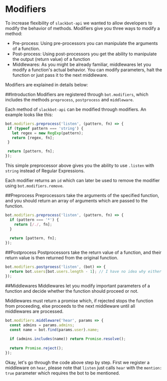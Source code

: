 # Modifiers
 To increase flexibility of `slackbot-api` we wanted to allow developers to modify the behavior of methods.
 Modifiers give you three ways to modify a method:
 
 * Pre-process: Using pre-processors you can manipulate the arguments of a function.
 * Post-process: Using post-processors you get the ability to manipulate the output (return value) of a function
 * Middlewares: As you might be already familiar, middlewares let you modify a function's actual behavior. You can modify parameters, halt the function or just pass it to the next middleware.


Modifiers are explained in details below:

##Introduction
 Modifiers are registered through `bot.modifiers`, which includes the methods `preprocess`, `postprocess` and `middleware`.
 
 Each method of `slackbot-api` can be modified through modifiers. An example looks like this:
 
 ```javascript
bot.modifiers.preprocess('listen', (pattern, fn) => {
  if (typeof pattern === 'string') {
    let regex = new RegExp(pattern);
    return [regex, fn];
  }

  return [pattern, fn];
});
 ```
 
 This simple preprocessor above gives you the ability to use `.listen` with `string` instead of Regular Expressions.
 
 Each modifier returns an `id` which can later be used to remove the modifier using `bot.modifiers.remove`.
 
##Preprocess
Preprocessors take the arguments of the specified function, and you should return an array of arguments which are passed to the function.

```javascript
bot.modifiers.preprocess('listen', (pattern, fn) => {
  if (pattern === '*') {
    return [/./, fn];
  }
  
  return [pattern, fn];
});
```

##Postprocess
Postprocessors take the return value of a function, and their return value is then returned from the original function.

```javascript
bot.modifiers.postproess('listen', (bot) => {
  return bot.users[bot.users.length - 1]; // I have no idea why either :D
});
```

##Middlewares
Middlewares let you modify important parameters of a function and decide whether the function should proceed or not.

Middlewares must return a promise which, if rejected stops the function from proceeding, else proceeds to the next middleware until all middlewares are processed.

```javascript
bot.modifiers.middleware('hear', params => {
  const admins = params.admins;
  const name = bot.find(params.user).name;
  
  if (admins.includes(name)) return Promise.resolve();
  
  return Promise.reject();
});
```

Okay, let's go through the code above step by step.
First we register a middleware on `hear`, please note that `listen` just calls `hear` with the `mention: true` parameter which requires the bot to be mentioned.
